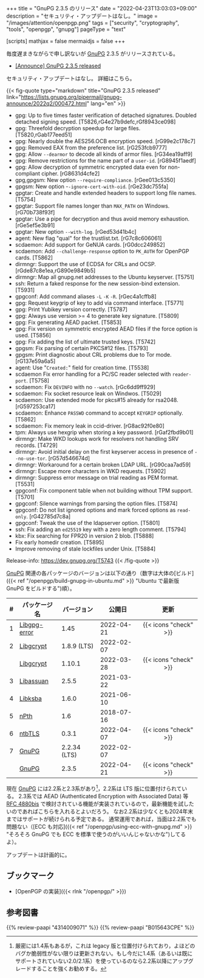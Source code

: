 +++
title = "GnuPG 2.3.5 のリリース"
date =  "2022-04-23T13:03:03+09:00"
description = "セキュリティ・アップデートはなし。"
image = "/images/attention/openpgp.png"
tags = ["security", "cryptography", "tools", "openpgp", "gnupg"]
pageType = "text"

[scripts]
  mathjax = false
  mermaidjs = false
+++

毎度遅まきながらで申し訳ないが [GnuPG] 2.3.5 がリリースされている。

- [[Announce] GnuPG 2.3.5 released](https://lists.gnupg.org/pipermail/gnupg-announce/2022q2/000472.html)

セキュリティ・アップデートはなし。
詳細はこちら。

{{< fig-quote type="markdown" title="GnuPG 2.3.5 released" link="https://lists.gnupg.org/pipermail/gnupg-announce/2022q2/000472.html" lang="en" >}}
* gpg: Up to five times faster verification of detached signatures. Doubled detached signing speed.  [T5826,rG4e27b9defc,rGf8943ce098]
* gpg: Threefold decryption speedup for large files.  [T5820,rGab177eed51]
* gpg: Nearly double the AES256.OCB encryption speed.  [rG99e2c178c7]
* gpg: Removed EAX from the preference list.  [rG253fcb9777]
* gpg: Allow `--dearmor` to decode all kinds of armor files.  [rG34ea19aff9]
* gpg: Remove restrictions for the name part of a `user-id`.  [rG8945f1aedf]
* gpg: Allow decryption of symmetric encrypted data even for non-compliant cipher.  [rG8631d4cfe2]
* gpg,gpgsm: New option `--require-compliance`.  [rGee013c5350]
* gpgsm: New option -`-ignore-cert-with-oid`.  [rGe23dc755fa]
* gpgtar: Create and handle extended headers to support long file names.  [T5754]
* gpgtar: Support file names longer than `MAX_PATH` on Windows.  [rG70b738f93f]
* gpgtar: Use a pipe for decryption and thus avoid memory exhaustion.  [rGe5ef5e3b91]
* gpgtar: New option `--with-log`.  [rGed53d41b4c]
* agent: New flag "qual" for the trustlist.txt.  [rG7c8c606061]
* scdaemon: Add support for GeNUA cards.  [rG0dcc249852]
* scdaemon: Add `--challenge-response` option to `PK_AUTH` for OpenPGP cards.  [T5862]
* dirmngr: Support the use of ECDSA for CRLs and OCSP.  [rGde87c8e1ea,rG890e9849b5]
* dirmngr: Map all gnupg.net addresses to the Ubuntu keyserver.  [T5751]
* ssh: Return a faked response for the new session-bind extension.  [T5931]
* gpgconf: Add command aliases `-L` `-K` `-R`.  [rGec4a1cffb8]
* gpg: Request keygrip of key to add via command interface.  [T5771]
* gpg: Print Yubikey version correctly.  [T5787]
* gpg: Always use version >= 4 to generate key signature.  [T5809]
* gpg: Fix generating AEAD packet.  [T5853]
* gpg: Fix version on symmetric encrypted AEAD files if the force option is used.  [T5856]
* gpg: Fix adding the list of ultimate trusted keys.  [T5742]
* gpgsm: Fix parsing of certain PKCS#12 files.  [T5793]
* gpgsm: Print diagnostic about CRL problems due to Tor mode.  [rG137e59a6a5]
* agent: Use "`Created:`" field for creation time.  [T5538]
* scdaemon Fix error handling for a PC/SC reader selected with `reader-port`.  [T5758]
* scdaemon: Fix `DEVINFO` with no `--watch`.  [rGc6dd9ff929]
* scdaemon: Fix socket resource leak on Windwos.  [T5029]
* scdaemon: Use extended mode for pkcs#15 already for rsa2048.  [rG597253ca17]
* scdaemon: Enhance `PASSWD` command to accept `KEYGRIP` optionally.  [T5862]
* scdaemon: Fix memory leak in ccid-driver.  [rG8ac92f0e80]
* tpm: Always use hexgrip when storing a key password.  [rGaf2fbd9b01]
* dirmngr: Make WKD lookups work for resolvers not handling SRV records.  [T4729]
* dirmngr: Avoid initial delay on the first keyserver access in presence of `--no-use-tor`.  [rG57d546674d]
* dirmngr: Workaround for a certain broken LDAP URL.  [rG90caa7ad59]
* dirmngr: Escape more characters in WKD requests.  [T5902]
* dirmngr: Suppress error message on trial reading as PEM format.  [T5531]
* gpgconf: Fix component table when not building without TPM support.  [T5701]
* gpgconf: Silence warnings from parsing the option files.  [T5874]
* gpgconf: Do not list ignored options and mark forced options as `read-only`.  [rG42785d7c8a]
* gpgconf: Tweak the use of the ldapserver option.  [T5801]
* ssh: Fix adding an `ed25519` key with a zero length comment.  [T5794]
* kbx: Fix searching for FPR20 in version 2 blob.  [T5888]
* Fix early homedir creation.  [T5895]
* Improve removing of stale lockfiles under Unix.  [T5884]

Release-info: https://dev.gnupg.org/T5743
{{< /fig-quote >}}

[GnuPG] 関連の各パッケージのバージョンは以下の通り（数字は大体の[ビルド]({{< ref "/openpgp/build-gnupg-in-ubuntu.md" >}} "Ubuntu で最新版 GnuPG をビルドする")順）。

|    # | パッケージ名                                             | バージョン   | 公開日     |         更新          |
| ---: | -------------------------------------------------------- | ------------ | ---------- | :-------------------: |
|    1 | [Libgpg-error](https://gnupg.org/software/libgpg-error/) | 1.45         | 2022-04-21 | {{< icons "check" >}} |
|    2 | [Libgcrypt](https://gnupg.org/software/libgcrypt/)       | 1.8.9 (LTS)  | 2022-02-07 |                       |
|      | [Libgcrypt](https://gnupg.org/software/libgcrypt/)       | 1.10.1       | 2022-03-28 | {{< icons "check" >}} |
|    3 | [Libassuan](https://gnupg.org/software/libassuan/)       | 2.5.5        | 2021-03-22 |                       |
|    4 | [Libksba](https://gnupg.org/software/libksba/)           | 1.6.0        | 2021-06-10 |                       |
|    5 | [nPth](https://gnupg.org/software/npth/)                 | 1.6          | 2018-07-16 |                       |
|    6 | [ntbTLS](https://gnupg.org/software/ntbtls/)             | 0.3.1        | 2022-04-07 | {{< icons "check" >}} |
|    7 | [GnuPG](https://gnupg.org/software/)                     | 2.2.34 (LTS) | 2022-02-07 |                       |
|      | [GnuPG](https://gnupg.org/software/)                     | 2.3.5        | 2022-04-21 | {{< icons "check" >}} |

現在 [GnuPG] には2.2系と2.3系があり[^gpg14]，2.2系は LTS 版に位置付けられている。
2.3系では AEAD (Authenticated Encryption with Associated Data) 等 [RFC 4880bis] で検討されている機能が実装されているので，最新機能を試したいのであればこちらを入れるとよいだろう。
なお2.2系は少なくとも2024年末まではサポートが続けられる予定である。
通常運用であれば，当面は2.2系でも問題ない（[ECC も対応]({{< ref "/openpgp/using-ecc-with-gnupg.md" >}} "そろそろ GnuPG でも ECC を標準で使うのがいいんじゃないかな")してるよ）。

[^gpg14]: 厳密には1.4系もあるが，これは legacy 版と位置付けられており，よほどのバグか脆弱性がない限りは更新されない。もし今だに1.4系（あるいは既にサポートされていない2.0/2.1系）を使っているのなら2.2系以降にアップグレードすることを強くお勧めする。

アップデートは計画的に。

## ブックマーク

- [OpenPGP の実装]({{< rlnk "/openpgp/" >}})

[GnuPG]: https://gnupg.org/ "The GNU Privacy Guard"
[Gpg4win]: https://gpg4win.org/ "Gpg4win - Secure email and file encryption with GnuPG for Windows"
[OpenPGP]: http://openpgp.org/
[RFC 4880bis]: https://datatracker.ietf.org/doc/draft-ietf-openpgp-rfc4880bis/ "draft-ietf-openpgp-rfc4880bis - OpenPGP Message Format"

## 参考図書

{{% review-paapi "4314009071" %}} <!-- 暗号化 プライバシーを救った反乱者たち -->
{{% review-paapi "B015643CPE" %}} <!-- 暗号技術入門 第3版 -->
